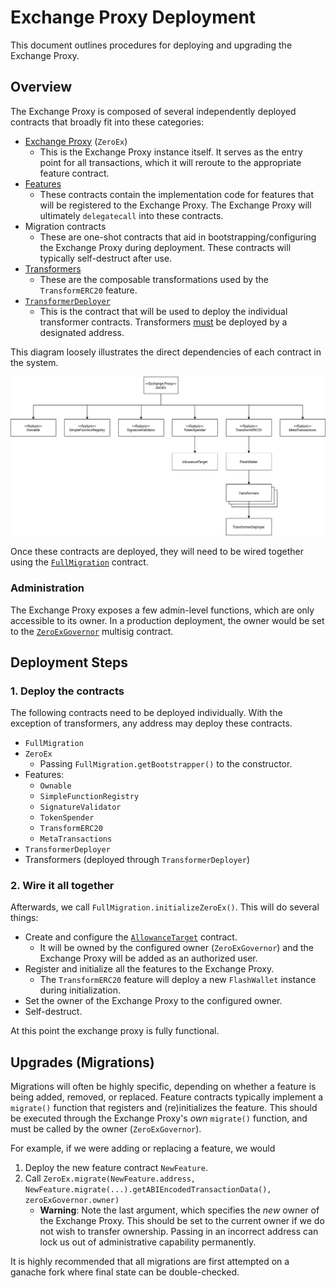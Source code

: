 # Exchange Proxy Deployment

This document outlines procedures for deploying and upgrading the Exchange Proxy.

## Overview

The Exchange Proxy is composed of several independently deployed contracts that broadly fit into these categories:

- [Exchange Proxy](./exchange-proxy) (`ZeroEx`)
    - This is the Exchange Proxy instance itself. It serves as the entry point for all transactions, which it will reroute to the appropriate feature contract.
- [Features](./features)
    - These contracts contain the implementation code for features that will be registered to the Exchange Proxy. The Exchange Proxy will ultimately `delegatecall` into these contracts.
- Migration contracts
    - These are one-shot contracts that aid in bootstrapping/configuring the Exchange Proxy during deployment. These contracts will typically self-destruct after use.
- [Transformers](./features/transform-erc20#transformers)
    - These are the composable transformations used by the `TransformERC20` feature.
- [`TransformerDeployer`](https://github.com/0xProject/0x-monorepo/blob/development/contracts/zero-ex/contracts/src/external/TransformerDeployer.sol)
    - This is the contract that will be used to deploy the individual transformer contracts. Transformers [must](./features/transform-erc20#locking-down-transformers) be deployed by a designated address.

This diagram loosely illustrates the direct dependencies of each contract in the system.

![deployment dependency graph](./img/ep-deployment-deps.png)

Once these contracts are deployed, they will need to be wired together using the [`FullMigration`](https://github.com/0xProject/0x-monorepo/blob/development/contracts/zero-ex/contracts/src/migrations/FullMigration.sol) contract.

### Administration

The Exchange Proxy exposes a few admin-level functions, which are only accessible to its owner. In a production deployment, the owner would be set to the [`ZeroExGovernor`](https://github.com/0xProject/0x-protocol-specification/blob/master/v3/zero-ex-governor.md) multisig contract.

## Deployment Steps

### 1. Deploy the contracts
The following contracts need to be deployed individually. With the exception of transformers, any address may deploy these contracts.
- `FullMigration`
- `ZeroEx`
    - Passing `FullMigration.getBootstrapper()` to the constructor.
- Features:
    - `Ownable`
    - `SimpleFunctionRegistry`
    - `SignatureValidator`
    - `TokenSpender`
    - `TransformERC20`
    - `MetaTransactions`
- `TransformerDeployer`
- Transformers (deployed through `TransformerDeployer`)

### 2. Wire it all together
Afterwards, we call `FullMigration.initializeZeroEx()`. This will do several things:
- Create and configure the [`AllowanceTarget`](./features/token-spender#allowance-target) contract.
    - It will be owned by the configured owner (`ZeroExGovernor`) and the Exchange Proxy will be added as an authorized user.
- Register and initialize all the features to the Exchange Proxy.
    - The `TransformERC20` feature will deploy a new `FlashWallet` instance during initialization.
- Set the owner of the Exchange Proxy to the configured owner.
- Self-destruct.

At this point the exchange proxy is fully functional.

## Upgrades (Migrations)
Migrations will often be highly specific, depending on whether a feature is being added, removed, or replaced. Feature contracts typically implement a `migrate()` function that registers and (re)initializes the feature. This should be executed through the Exchange Proxy's *own* `migrate()` function, and must be called by the owner (`ZeroExGovernor`).

For example, if we were adding or replacing a feature, we would
1. Deploy the new feature contract `NewFeature`.
2. Call `ZeroEx.migrate(NewFeature.address, NewFeature.migrate(...).getABIEncodedTransactionData(), zeroExGovernor.owner)`
    - **Warning**: Note the last argument, which specifies the *new* owner of the Exchange Proxy. This should be set to the current owner if we do not wish to transfer ownership. Passing in an incorrect address can lock us out of administrative capability permanently.

It is highly recommended that all migrations are first attempted on a ganache fork where final state can be double-checked.
